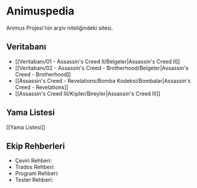 # Animuspedia
Animus Projesi'nin arşiv niteliğindeki sitesi.

## Veritabanı

- [[Veritabanı/01 - Assassin's Creed II/Belgeler|Assassin's Creed II]]
- [[Veritabanı/02 - Assassin's Creed - Brotherhood/Belgeler|Assassin's Creed - Brotherhood]]
- [[Assassin's Creed - Revelations/Bomba Kodeksi/Bombalar|Assassin's Creed - Revelations]]
- [[Assassin's Creed III/Kişiler/Bireyler|Assassin's Creed III]]

## Yama Listesi
[[Yama Listesi]]

## Ekip Rehberleri

- Çeviri Rehberi:
- Trados Rehberi:
- Program Rehberi:
- Tester Rehberi:
